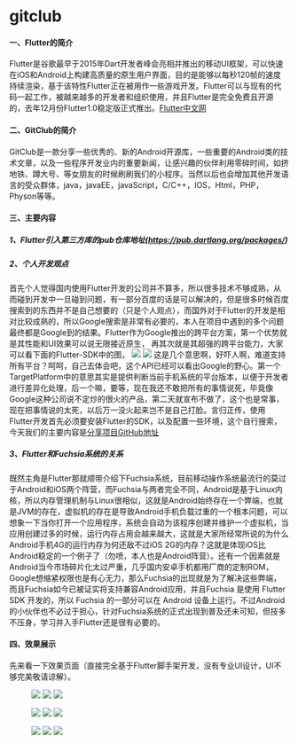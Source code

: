# gitclub

#### 一、Flutter的简介
Flutter是谷歌最早于2015年Dart开发者峰会亮相并推出的移动UI框架，可以快速在iOS和Android上构建高质量的原生用户界面，目的是能够以每秒120帧的速度持续渲染，基于该特性Flutter正在被用作一些游戏开发。Flutter可以与现有的代码一起工作，被越来越多的开发者和组织使用，并且Flutter是完全免费且开源的，去年12月份Flutter1.0稳定版正式推出。[Flutter中文网](https://flutterchina.club/)
#### 二、GitClub的简介
GitClub是一款分享一些优秀的、新的Android开源库，一些重要的Android类的技术文章，以及一些程序开发业内的重要新闻，让感兴趣的伙伴利用零碎时间，如挤地铁、蹲大号、等女朋友的时候刷刷我们的小程序。当然以后也会增加其他开发语言的受众群体，java，javaEE，javaScript，C/C++，IOS，Html，PHP，Physon等等。
#### 三、主要内容
##### 1、Flutter引入第三方库的pub仓库地址(https://pub.dartlang.org/packages/)
##### 2、个人开发观点
首先个人觉得国内使用Flutter开发的公司并不算多，所以很多技术不够成熟，从而碰到开发中一旦碰到问题，有一部分百度的话是可以解决的，但是很多时候百度搜索到的东西并不是自己想要的（只是个人观点），而国外对于Flutter的开发是相对比较成熟的，所以Google搜索是非常有必要的，本人在项目中遇到的多个问题最终都是Google到的结果。Flutter作为Google推出的跨平台方案，第一个优势就是其性能和UI效果可以说无限接近原生，
再其次就是其超强的跨平台能力，大家可以看下面的Flutter-SDK中的图，
![](https://user-gold-cdn.xitu.io/2019/1/23/1687a177daaf675c?w=601&h=186&f=png&s=6700)
![](https://user-gold-cdn.xitu.io/2019/1/23/1687a16c0fe7887a?w=426&h=211&f=png&s=5400)
这是几个意思啊，好吓人啊，难道支持所有平台？呵呵，自己去体会吧，这个API已经可以看出Google的野心。第一个TargetPlatform中的意思其实是提供判断当前手机系统的平台版本，以便于开发者进行差异化处理，后一个嘛，要等，现在我还不敢把所有的事情说死，毕竟像Google这种公司说不定炒的很火的产品，第二天就宣布不做了，这个也是常事，现在把事情说的太死，以后万一没火起来岂不是自己打脸。言归正传，使用Flutter开发首先必须要安装Flutter的SDK，以及配置一些环境，这个自行搜索，今天我们的主要内容是[分享项目GitHub地址](https://github.com/AICareless/GitClub-Flutter)
##### 3、Flutter和Fuchsia系统的关系
既然主角是Flutter那就顺带介绍下Fuchsia系统，目前移动操作系统最流行的莫过于Android和iOS两个阵营，而Fuchsia与两者完全不同，Android是基于Linux内核，所以内存管理机制与Linux很相似，这就是Android始终存在一个弊端，也就是JVM的存在，虚拟机的存在是导致Android手机负载过重的一个根本问题，可以想象一下当你打开一个应用程序，系统会自动为该程序创建并维护一个虚拟机，当应用创建过多的时候，运行内存占用会越来越大，这就是大家所经常所说的为什么Android手机4G的运行内存为何还敌不过iOS 2G的内存？这就是体现iOS比Android稳定的一个例子了（勿喷，本人也是Android阵营）。还有一个因素就是Android当今市场碎片化太过严重，几乎国内安卓手机都用厂商的定制ROM，Google想缩紧权限也是有心无力，那么Fuchsia的出现就是为了解决这些弊端，而且Fuchsia如今已被证实将支持兼容Android应用，并且Fuchsia 是使用 Flutter SDK 开发的，所以 Fuchsia 的一部分可以在 Android 设备上运行。不过Android的小伙伴也不必过于担心，针对Fuchsia系统的正式出现到普及还未可知，但技多不压身，学习并入手Flutter还是很有必要的。

#### 四、效果展示
先来看一下效果页面（直接完全基于Flutter脚手架开发，没有专业UI设计，UI不够完美敬请谅解）。
<figure class="half">
    <img src="https://user-gold-cdn.xitu.io/2019/1/24/1687d8e6a1d202fd?w=117&h=248&f=jpeg&s=8262">
    <img src="https://user-gold-cdn.xitu.io/2019/1/24/1687d92cef8a1ef8?w=117&h=248&f=jpeg&s=10704">
    <img src="https://user-gold-cdn.xitu.io/2019/1/24/1687d92dc5c3e6e1?w=117&h=247&f=jpeg&s=4073">
</figure>

<figure class="half">
    <img src="https://user-gold-cdn.xitu.io/2019/1/24/1687d92eb26a2e6a?w=117&h=247&f=jpeg&s=10334">
    <img src="https://user-gold-cdn.xitu.io/2019/1/24/1687d92f4617dd50?w=117&h=247&f=jpeg&s=4689">
    <img src="https://user-gold-cdn.xitu.io/2019/1/24/1687d92ffc05877d?w=117&h=247&f=jpeg&s=7866">
</figure>

<figure class="half">
    <img src="https://user-gold-cdn.xitu.io/2019/1/24/1687d9308b10d5a1?w=117&h=247&f=jpeg&s=11744">
    <img src="https://user-gold-cdn.xitu.io/2019/1/24/1687d9312dfcc6a5?w=117&h=247&f=jpeg&s=9446">
    <img src="https://user-gold-cdn.xitu.io/2019/1/24/1687d931b5c36e9c?w=117&h=247&f=jpeg&s=7629">
</figure>
